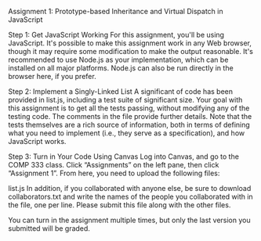 Assignment 1: 
Prototype-based Inheritance and Virtual Dispatch in JavaScript


Step 1: Get JavaScript Working
For this assignment, you'll be using JavaScript. It's possible to make this assignment work in any Web browser, though it may require some modification to make the output reasonable. It's recommended to use Node.js as your implementation, which can be installed on all major platforms. Node.js can also be run directly in the browser here, if you prefer.

Step 2: Implement a Singly-Linked List
A significant of code has been provided in list.js, including a test suite of significant size. Your goal with this assignment is to get all the tests passing, without modifying any of the testing code. The comments in the file provide further details. Note that the tests themselves are a rich source of information, both in terms of defining what you need to implement (i.e., they serve as a specification), and how JavaScript works.

Step 3: Turn in Your Code Using Canvas
Log into Canvas, and go to the COMP 333 class. Click “Assignments” on the left pane, then click “Assignment 1”. From here, you need to upload the following files:

list.js
In addition, if you collaborated with anyone else, be sure to download collaborators.txt and write the names of the people you collaborated with in the file, one per line. Please submit this file along with the other files.

You can turn in the assignment multiple times, but only the last version you submitted will be graded.
